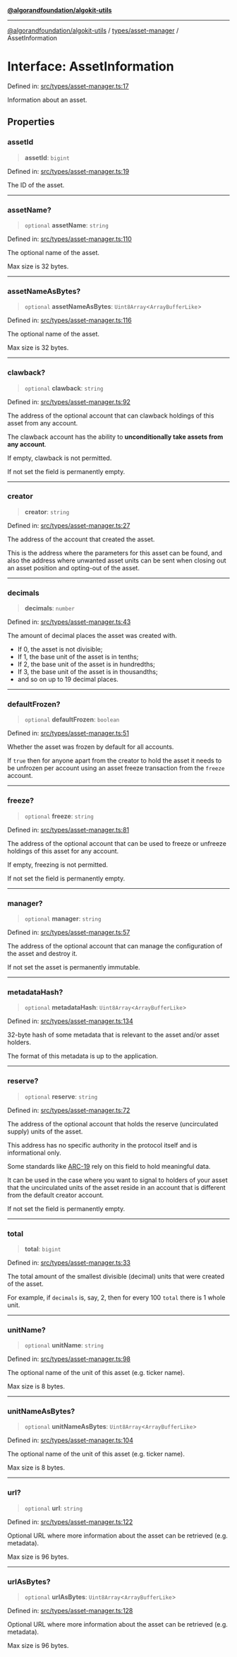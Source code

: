 [**@algorandfoundation/algokit-utils**](../../../README.md)

***

[@algorandfoundation/algokit-utils](../../../README.md) / [types/asset-manager](../README.md) / AssetInformation

# Interface: AssetInformation

Defined in: [src/types/asset-manager.ts:17](https://github.com/algorandfoundation/algokit-utils-ts/blob/main/src/types/asset-manager.ts#L17)

Information about an asset.

## Properties

### assetId

> **assetId**: `bigint`

Defined in: [src/types/asset-manager.ts:19](https://github.com/algorandfoundation/algokit-utils-ts/blob/main/src/types/asset-manager.ts#L19)

The ID of the asset.

***

### assetName?

> `optional` **assetName**: `string`

Defined in: [src/types/asset-manager.ts:110](https://github.com/algorandfoundation/algokit-utils-ts/blob/main/src/types/asset-manager.ts#L110)

The optional name of the asset.

Max size is 32 bytes.

***

### assetNameAsBytes?

> `optional` **assetNameAsBytes**: `Uint8Array`\<`ArrayBufferLike`\>

Defined in: [src/types/asset-manager.ts:116](https://github.com/algorandfoundation/algokit-utils-ts/blob/main/src/types/asset-manager.ts#L116)

The optional name of the asset.

Max size is 32 bytes.

***

### clawback?

> `optional` **clawback**: `string`

Defined in: [src/types/asset-manager.ts:92](https://github.com/algorandfoundation/algokit-utils-ts/blob/main/src/types/asset-manager.ts#L92)

The address of the optional account that can clawback holdings of this asset from any account.

The clawback account has the ability to **unconditionally take assets from any account**.

If empty, clawback is not permitted.

If not set the field is permanently empty.

***

### creator

> **creator**: `string`

Defined in: [src/types/asset-manager.ts:27](https://github.com/algorandfoundation/algokit-utils-ts/blob/main/src/types/asset-manager.ts#L27)

The address of the account that created the asset.

This is the address where the parameters for this asset can be found,
and also the address where unwanted asset units can be sent when
closing out an asset position and opting-out of the asset.

***

### decimals

> **decimals**: `number`

Defined in: [src/types/asset-manager.ts:43](https://github.com/algorandfoundation/algokit-utils-ts/blob/main/src/types/asset-manager.ts#L43)

The amount of decimal places the asset was created with.

* If 0, the asset is not divisible;
* If 1, the base unit of the asset is in tenths;
* If 2, the base unit of the asset is in hundredths;
* If 3, the base unit of the asset is in thousandths;
* and so on up to 19 decimal places.

***

### defaultFrozen?

> `optional` **defaultFrozen**: `boolean`

Defined in: [src/types/asset-manager.ts:51](https://github.com/algorandfoundation/algokit-utils-ts/blob/main/src/types/asset-manager.ts#L51)

Whether the asset was frozen by default for all accounts.

If `true` then for anyone apart from the creator to hold the
asset it needs to be unfrozen per account using an asset freeze
transaction from the `freeze` account.

***

### freeze?

> `optional` **freeze**: `string`

Defined in: [src/types/asset-manager.ts:81](https://github.com/algorandfoundation/algokit-utils-ts/blob/main/src/types/asset-manager.ts#L81)

The address of the optional account that can be used to freeze or unfreeze holdings of this asset for any account.

If empty, freezing is not permitted.

If not set the field is permanently empty.

***

### manager?

> `optional` **manager**: `string`

Defined in: [src/types/asset-manager.ts:57](https://github.com/algorandfoundation/algokit-utils-ts/blob/main/src/types/asset-manager.ts#L57)

The address of the optional account that can manage the configuration of the asset and destroy it.

If not set the asset is permanently immutable.

***

### metadataHash?

> `optional` **metadataHash**: `Uint8Array`\<`ArrayBufferLike`\>

Defined in: [src/types/asset-manager.ts:134](https://github.com/algorandfoundation/algokit-utils-ts/blob/main/src/types/asset-manager.ts#L134)

32-byte hash of some metadata that is relevant to the asset and/or asset holders.

The format of this metadata is up to the application.

***

### reserve?

> `optional` **reserve**: `string`

Defined in: [src/types/asset-manager.ts:72](https://github.com/algorandfoundation/algokit-utils-ts/blob/main/src/types/asset-manager.ts#L72)

The address of the optional account that holds the reserve (uncirculated supply) units of the asset.

This address has no specific authority in the protocol itself and is informational only.

Some standards like [ARC-19](https://github.com/algorandfoundation/ARCs/blob/main/ARCs/arc-0019.md)
rely on this field to hold meaningful data.

It can be used in the case where you want to signal to holders of your asset that the uncirculated units
of the asset reside in an account that is different from the default creator account.

If not set the field is permanently empty.

***

### total

> **total**: `bigint`

Defined in: [src/types/asset-manager.ts:33](https://github.com/algorandfoundation/algokit-utils-ts/blob/main/src/types/asset-manager.ts#L33)

The total amount of the smallest divisible (decimal) units that were created of the asset.

For example, if `decimals` is, say, 2, then for every 100 `total` there is 1 whole unit.

***

### unitName?

> `optional` **unitName**: `string`

Defined in: [src/types/asset-manager.ts:98](https://github.com/algorandfoundation/algokit-utils-ts/blob/main/src/types/asset-manager.ts#L98)

The optional name of the unit of this asset (e.g. ticker name).

Max size is 8 bytes.

***

### unitNameAsBytes?

> `optional` **unitNameAsBytes**: `Uint8Array`\<`ArrayBufferLike`\>

Defined in: [src/types/asset-manager.ts:104](https://github.com/algorandfoundation/algokit-utils-ts/blob/main/src/types/asset-manager.ts#L104)

The optional name of the unit of this asset (e.g. ticker name).

Max size is 8 bytes.

***

### url?

> `optional` **url**: `string`

Defined in: [src/types/asset-manager.ts:122](https://github.com/algorandfoundation/algokit-utils-ts/blob/main/src/types/asset-manager.ts#L122)

Optional URL where more information about the asset can be retrieved (e.g. metadata).

Max size is 96 bytes.

***

### urlAsBytes?

> `optional` **urlAsBytes**: `Uint8Array`\<`ArrayBufferLike`\>

Defined in: [src/types/asset-manager.ts:128](https://github.com/algorandfoundation/algokit-utils-ts/blob/main/src/types/asset-manager.ts#L128)

Optional URL where more information about the asset can be retrieved (e.g. metadata).

Max size is 96 bytes.
